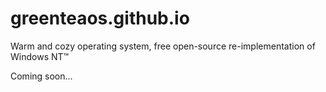 # greenteaos.github.io

Warm and cozy operating system, free open-source re-implementation of Windows NT™

Coming soon...
